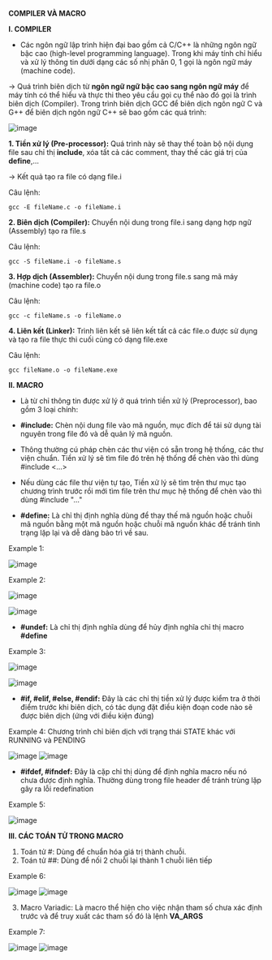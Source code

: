 **COMPILER VÀ MACRO**

**I. COMPILER**

- Các ngôn ngữ lập trình hiện đại bao gồm cả C/C++ là những ngôn ngữ bậc cao (high-level programming language). Trong khi máy tính chỉ hiểu và xử lý thông tin dưới dạng các số nhị phân 0, 1 gọi là ngôn ngữ máy (machine code).

-> Quá trình biên dịch từ **ngôn ngữ ngữ bậc cao sang ngôn ngữ máy** để máy tính có thể hiểu và thực thi theo yêu cầu gọi cụ thể nào đó gọi là trình biên dịch (Compiler). Trong trình biên dịch GCC để biên dịch ngôn ngữ C và G++ để biên dịch ngôn ngữ C++ sẽ bao gồm các quá trình:

![image](https://github.com/user-attachments/assets/1d0649c6-c5e7-469f-abf3-422da5c75dde)


**1. Tiền xử lý (Pre-processor):** Quá trình này sẽ thay thế toàn bộ nội dụng file sau chỉ thị **include**, xóa tất cả các comment, thay thế các giá trị của **define**,...

-> Kết quả tạo ra file có dạng file.i

Câu lệnh:

`gcc -E fileName.c -o fileName.i`

**2. Biên dịch (Compiler):** Chuyển nội dung trong file.i sang dạng hợp ngữ (Assembly) tạo ra file.s

Câu lệnh:

`gcc -S fileName.i -o fileName.s`

**3. Hợp dịch (Assembler):** Chuyển nội dung trong file.s sang mã máy (machine code) tạo ra file.o

Câu lệnh:

`gcc -c fileName.s -o fileName.o`

**4. Liên kết (Linker):** Trình liên kết sẽ liên kết tất cả các file.o được sử dụng và tạo ra file thực thi cuối cùng có dạng file.exe

Câu lệnh:

`gcc fileName.o -o fileName.exe`

**II. MACRO**

- Là từ chỉ thông tin được xử lý ở quá trình tiền xử lý (Preprocessor), bao gồm 3 loại chính:

- **#include:** Chèn nội dung file vào mã nguồn, mục đích để tái sử dụng tài nguyên trong file đó và dễ quản lý mã nguồn.

- Thông thường cú pháp chèn các thư viện có sẵn trong hệ thống, các thư viện chuẩn. Tiền xử lý sẽ tìm file đó trên hệ thống để chèn vào thì dùng #include <...>

- Nếu dùng các file thư viện tự tạo, Tiền xử lý sẽ tìm trên thư mục tạo chương trình trước rồi mới tìm file trên thư mục hệ thống để chèn vào thì dùng #include "..."

- **#define:** Là chỉ thị định nghĩa dùng để thay thế mã nguồn hoặc chuỗi mã nguồn bằng một mã nguồn hoặc chuỗi mã nguồn khác để tránh tình trạng lặp lại và dễ dàng bảo trì về sau.

Example 1:

![image](https://github.com/user-attachments/assets/62d34ca6-5b24-41f2-94d9-0304d0eacc87)

Example 2:

![image](https://github.com/user-attachments/assets/4620a861-c465-4b3a-9d4b-64083795f7a3) 

![image](https://github.com/user-attachments/assets/193885f5-7227-4b5d-9734-b476c137e707)

- **#undef:** Là chỉ thị định nghĩa dùng để hủy định nghĩa chỉ thị macro **#define**

Example 3:

![image](https://github.com/user-attachments/assets/b7d79c6a-c27a-4070-b211-e9f0fab7e561)

![image](https://github.com/user-attachments/assets/aa815e5e-f664-4b5b-8167-c5b9194a1b2b)


- **#if, #elif, #else, #endif:** Đây là các chỉ thị tiền xử lý được kiểm tra ở thời điểm trước khi biên dịch, có tác dụng đặt điều kiện đoạn code nào sẽ được biên dịch (ứng với điều kiện đúng)

Example 4: Chương trình chỉ biên dịch với trạng thái STATE khác với RUNNING và PENDING

![image](https://github.com/user-attachments/assets/e6ba54f7-3d33-41e3-b22e-0ed1c1d74c5f) ![image](https://github.com/user-attachments/assets/a22f2ec4-5788-404f-9c10-6504e684d738)

- **#ifdef, #ifndef:** Đây là cặp chỉ thị dùng để định nghĩa macro nếu nó chưa được định nghĩa. Thường dùng trong file header để tránh trùng lặp gây ra lỗi redefination

Example 5: 

![image](https://github.com/user-attachments/assets/0af403e8-4901-44b1-88c9-7d1893fca2b3)


**III. CÁC TOÁN TỬ TRONG MACRO**

1. Toán tử #: Dùng để chuẩn hóa giá trị thành chuỗi.
2. Toán tử ##: Dùng để nối 2 chuỗi lại thành 1 chuỗi liên tiếp

Example 6:

![image](https://github.com/user-attachments/assets/ca1890ba-1811-4246-a1b6-4e4fee678611)  ![image](https://github.com/user-attachments/assets/ed58e9ed-cba6-4d76-a0e5-57148cc5103b)

3. Macro Variadic: Là macro thể hiện cho việc nhận tham số chưa xác định trước và để truy xuất các tham số đó là lệnh __VA_ARGS__

Example 7: 

![image](https://github.com/user-attachments/assets/8ee7a527-67e8-40d6-a88e-e3b5d5627842)  ![image](https://github.com/user-attachments/assets/7ef19b7f-e13d-4dea-9273-59c8a479d56c)



